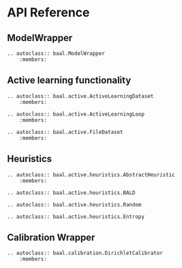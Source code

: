 # API Reference

## ModelWrapper

```eval_rst
.. autoclass:: baal.ModelWrapper
    :members:
```

## Active learning functionality

```eval_rst
.. autoclass:: baal.active.ActiveLearningDataset
    :members:

.. autoclass:: baal.active.ActiveLearningLoop
    :members:

.. autoclass:: baal.active.FileDataset
    :members:
```

## Heuristics

```eval_rst
.. autoclass:: baal.active.heuristics.AbstractHeuristic
    :members:

.. autoclass:: baal.active.heuristics.BALD

.. autoclass:: baal.active.heuristics.Random

.. autoclass:: baal.active.heuristics.Entropy
```


## Calibration Wrapper

```eval_rst
.. autoclass:: baal.calibration.DirichletCalibrator
    :members:
```
    
